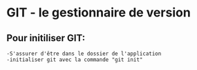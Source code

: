# GIT - le gestionnaire de version

## Pour initiliser GIT:
    -S'assurer d'être dans le dossier de l'application
    -initialiser git avec la commande "git init"